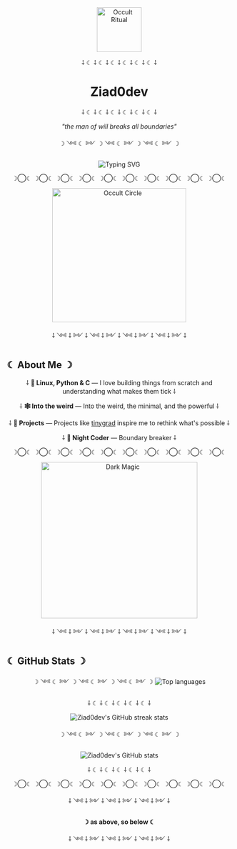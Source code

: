 <div align="center">
  <img src="https://i.gifer.com/K9JK.gif" width="100" alt="Occult Ritual"/>
  
  ⸸ ☾ ⸸ ☾ ⸸ ☾ ⸸ ☾ ⸸ ☾ ⸸ ☾ ⸸
  
  <h1>Ziad0dev</h1>
  
  ⸸ ☾ ⸸ ☾ ⸸ ☾ ⸸ ☾ ⸸ ☾ ⸸ ☾ ⸸
  
  <p><i>"the man of will breaks all boundaries"</i></p>
  
  ☽ ༺ ☾ ༻ ☽ ༺ ☾ ༻ ☽ ༺ ☾ ༻ ☽
</div>

<div align="center">
  <img src="https://readme-typing-svg.demolab.com?font=Fira+Code&pause=1000&color=8B0000&center=true&vCenter=true&width=500&lines=☠+Just+a+dev+☠;⸸+hacking+is+my+ritual+⸸;☽+Python+%26+C+enjoyer+☾; Hail+Satan" alt="Typing SVG" />
</div>

<p align="center">
  ☽◯☾ ☽◯☾ ☽◯☾ ☽◯☾ ☽◯☾ ☽◯☾ ☽◯☾ ☽◯☾ ☽◯☾ ☽◯☾
</p>

<div align="center">
  <img src="https://i.pinimg.com/originals/ab/7c/cb/ab7ccbc5de61ebc59f174af743a291ef.gif" width="300" alt="Occult Circle"/>
</div>

<p align="center">
  ⸸ ༺ ⸸ ༻ ⸸ ༺ ⸸ ༻ ⸸ ༺ ⸸ ༻ ⸸ ༺ ⸸ ༻ ⸸
</p>

## ☾ About Me ☽

<div align="center">
  
  ⸸ **🐍 Linux, Python & C** — I love building things from scratch and understanding what makes them tick ⸸
  
  ⸸ **🕸️ Into the weird** — Into the weird, the minimal, and the powerful ⸸
  
  ⸸ **🦾 Projects** — Projects like [tinygrad](https://github.com/geohot/tinygrad) inspire me to rethink what's possible ⸸
  
  ⸸ **🦉 Night Coder** — Boundary breaker ⸸
  
</div>

<p align="center">
  ☽◯☾ ☽◯☾ ☽◯☾ ☽◯☾ ☽◯☾ ☽◯☾ ☽◯☾ ☽◯☾ ☽◯☾ ☽◯☾
</p>

<div align="center">
  <img src="https://i.pinimg.com/originals/b1/91/ce/b191ce4d9656824b7fc6cd0f392d8391.gif" width="350" alt="Dark Magic"/>
</div>

<p align="center">
  ⸸ ༺ ⸸ ༻ ⸸ ༺ ⸸ ༻ ⸸ ༺ ⸸ ༻ ⸸ ༺ ⸸ ༻ ⸸
</p>

## ☾ GitHub Stats ☽

<div align="center">
  
  ☽ ༺ ☾ ༻ ☽ ༺ ☾ ༻ ☽ ༺ ☾ ༻ ☽
   <img src="https://github-readme-stats.vercel.app/api/top-langs/?username=Ziad0dev&layout=compact&theme=dracula&bg_color=0d1117&text_color=bd93f9&hide_border=true&title_color=ff79c6" alt="Top languages" />
  
  ⸸ ☾ ⸸ ☾ ⸸ ☾ ⸸ ☾ ⸸ ☾ ⸸
  
  <img src="https://github-readme-streak-stats.herokuapp.com/?user=Ziad0dev&theme=dracula&background=0d1117&ring=8B0000&fire=ff79c6&currStreakLabel=bd93f9&hide_border=true" alt="Ziad0dev's GitHub streak stats" />

☽ ༺ ☾ ༻ ☽ ༺ ☾ ༻ ☽ ༺ ☾ ༻ ☽

  <img src="https://github-readme-stats.vercel.app/api?username=Ziad0dev&show_icons=true&theme=dracula&bg_color=0d1117&text_color=bd93f9&hide_border=true&icon_color=8B0000&title_color=ff79c6" alt="Ziad0dev's GitHub stats" />

  ⸸ ☾ ⸸ ☾ ⸸ ☾ ⸸ ☾ ⸸ ☾ ⸸
  
</div>

<p align="center">
  ☽◯☾ ☽◯☾ ☽◯☾ ☽◯☾ ☽◯☾ ☽◯☾ ☽◯☾ ☽◯☾ ☽◯☾ ☽◯☾
</p>

<div align="center">
  
  ⸸ ༺ ⸸ ༻ ⸸ ༺ ⸸ ༻ ⸸ ༺ ⸸ ༻ ⸸
  
  **☽ as above, so below ☾**
  
  ⸸ ༺ ⸸ ༻ ⸸ ༺ ⸸ ༻ ⸸ ༺ ⸸ ༻ ⸸
  
</div>
